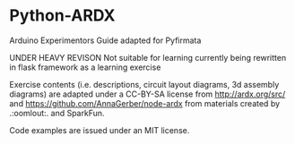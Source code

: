 Python-ARDX
=========

Arduino Experimentors Guide adapted for Pyfirmata

UNDER HEAVY REVISON Not suitable for learning
currently being rewritten in flask framework as a learning exercise  


Exercise contents (i.e. descriptions, circuit layout diagrams, 3d assembly diagrams) are adapted under a CC-BY-SA license from http://ardx.org/src/ and https://github.com/AnnaGerber/node-ardx from materials created by .:oomlout:. and SparkFun.

Code examples are issued under an MIT license.
